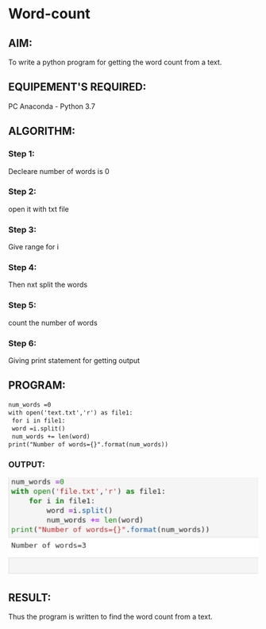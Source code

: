 # Word-count
## AIM:
To write a python program for getting the word count from a text.
## EQUIPEMENT'S REQUIRED: 
PC
Anaconda - Python 3.7
## ALGORITHM: 
### Step 1:
Decleare number of words is 0

### Step 2:
open it with txt file

### Step 3:
Give range for i

### Step 4:
Then nxt split the words

### Step 5:
count the number of words

### Step 6:
Giving print statement for getting output


## PROGRAM:
```
num_words =0
with open('text.txt','r') as file1:
 for i in file1:
 word =i.split()
 num_words += len(word)
print("Number of words={}".format(num_words))
```

### OUTPUT:
![output](image.png)


## RESULT:
Thus the program is written to find the word count from a text.
